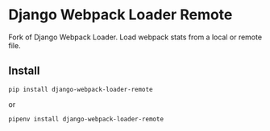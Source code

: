 # Django Webpack Loader Remote

Fork of Django Webpack Loader. Load webpack stats from a local or remote file.

## Install

```pip install django-webpack-loader-remote```

or

```pipenv install django-webpack-loader-remote```

